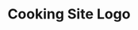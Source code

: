 ---
layout: default
title: Cooking Site Logo
tags: [KS4, Design, Logo]
walt:
- Create a Logo for your cooking website
keywords:
- HTML
- CSS
- elements
- style
- Design
wilf_1_levels: E-D
wilf_1_bullets:
- Use a Simple shape to produce a logo
wilf_2_levels: C
wilf_2_bullets:
- Use a combination of different shapes to produce a logo
- Ensure your logo uses VECTOR tools to enable easy resizing
wilf_3_levels: B - A
wilf_3_bullets:
- Create a good looking logo using a combination of different shapes
- Use only VECTOR tools to ensure it can be resized.
---